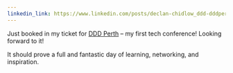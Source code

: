 ```yaml
---
linkedin_link: https://www.linkedin.com/posts/declan-chidlow_ddd-dddperth-techcommunity-activity-7317389986847158272-m--r
---
```


Just booked in my ticket for [DDD Perth](https://dddperth.com) – my first tech conference! Looking forward to it!

It should prove a full and fantastic day of learning, networking, and inspiration.
